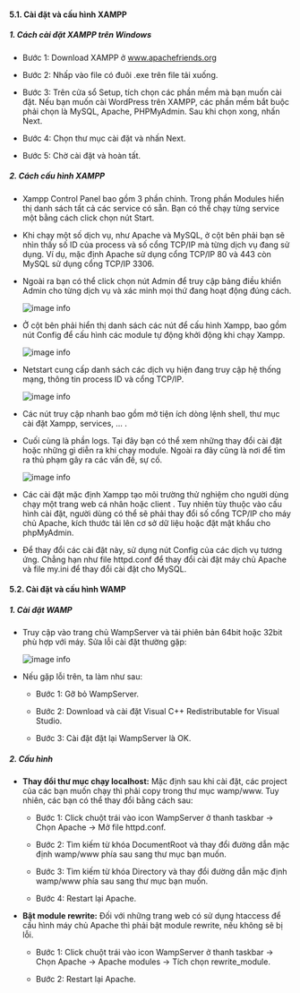 #### 5.1. Cài đặt và cấu hình XAMPP
##### 1. Cách cài đặt XAMPP trên Windows
  - Bước 1: Download XAMPP ở www.apachefriends.org

  - Bước 2: Nhấp vào file có đuôi .exe trên file tải xuống.

  - Bước 3: Trên cửa sổ Setup, tích chọn các phần mềm mà bạn muốn cài đặt. Nếu bạn muốn cài WordPress trên XAMPP, các phần mềm bắt buộc phải chọn là MySQL, Apache, PHPMyAdmin. Sau khi chọn xong, nhấn Next.

  - Bước 4: Chọn thư mục cài đặt và nhấn Next.

  - Bước 5: Chờ cài đặt và hoàn tất.

##### 2. Cách cấu hình XAMPP
  - Xampp Control Panel bao gồm 3 phần chính. Trong phần Modules hiển thị danh sách tất cả các service có sẵn. Bạn có thể chạy từng service một bằng cách click chọn nút Start.

  - Khi chạy một số dịch vụ, như Apache và MySQL, ở cột bên phải bạn sẽ nhìn thấy số ID của process và số cổng TCP/IP mà từng dịch vụ đang sử dụng. Ví dụ, mặc định Apache sử dụng cổng TCP/IP 80 và 443 còn MySQL sử dụng cổng TCP/IP 3306.

  - Ngoài ra bạn có thể click chọn nút Admin để truy cập bảng điều khiển Admin cho từng dịch vụ và xác minh mọi thứ đang hoạt động đúng cách.

    ![image info](https://firebasestorage.googleapis.com/v0/b/dev-web-app-551e1.appspot.com/o/img%2Fdomain-lab05%2Funnamed.jpg?alt=media&token=6063a6f6-13d4-4f8a-bc6f-4906c78210de)
    &nbsp;
  - Ở cột bên phải hiển thị danh sách các nút để cấu hình Xampp, bao gồm nút Config để cấu hình các module tự động khởi động khi chạy Xampp.

    ![image info](https://firebasestorage.googleapis.com/v0/b/dev-web-app-551e1.appspot.com/o/img%2Fdomain-lab05%2Funnamed1.jpg?alt=media&token=1225b86b-2831-4de3-a6f5-4231bbabda16)
    &nbsp;
  - Netstart cung cấp danh sách các dịch vụ hiện đang truy cập hệ thống mạng, thông tin process ID và cổng TCP/IP.

    ![image info](https://firebasestorage.googleapis.com/v0/b/dev-web-app-551e1.appspot.com/o/img%2Fdomain-lab05%2Funnamed2.jpg?alt=media&token=64e42cb2-a768-465c-aba3-d855c7399de9)
    &nbsp;
  - Các nút truy cập nhanh bao gồm mở tiện ích dòng lệnh shell, thư mục cài đặt Xampp, services, ... .

  - Cuối cùng là phần logs. Tại đây bạn có thể xem những thay đổi cài đặt hoặc những gì diễn ra khi chạy module. Ngoài ra đây cũng là nơi để tìm ra thủ phạm gây ra các vấn đề, sự cố.

    ![image info](https://firebasestorage.googleapis.com/v0/b/dev-web-app-551e1.appspot.com/o/img%2Fdomain-lab05%2Funnamed3.jpg?alt=media&token=dd6743d1-5e2d-41f6-bc86-1e14c98a2816)
    &nbsp;
  - Các cài đặt mặc định Xampp tạo môi trường thử nghiệm cho người dùng chạy một trang web cá nhân hoặc client . Tuy nhiên tùy thuộc vào cấu hình cài đặt, người dùng có thể sẽ phải thay đổi số cổng TCP/IP cho máy chủ Apache, kích thước tải lên cơ sở dữ liệu hoặc đặt mật khẩu cho phpMyAdmin.

  - Để thay đổi các cài đặt này, sử dụng nút Config của các dịch vụ tương ứng. Chẳng hạn như file httpd.conf để thay đổi cài đặt máy chủ Apache và file my.ini để thay đổi cài đặt cho MySQL.

#### 5.2. Cài đặt và cấu hình WAMP
##### 1. Cài đặt WAMP
- Truy cập vào trang chủ WampServer và tải phiên bản 64bit hoặc 32bit phù hợp với máy. Sửa lỗi cài đặt thường gặp:

  ![image info](https://firebasestorage.googleapis.com/v0/b/dev-web-app-551e1.appspot.com/o/img%2Fdomain-lab05%2Fpasted1.png?alt=media&token=bab9a843-afce-4eb4-b0fc-5cb079e7d11a)
  &nbsp;
- Nếu gặp lỗi trên, ta làm như sau:
  
  - Bước 1: Gỡ bỏ WampServer.
  
  - Bước 2: Download và cài đặt Visual C++ Redistributable for Visual Studio.
  
  - Bước 3: Cài đặt đặt lại WampServer là OK.

##### 2. Cấu hình
- **Thay đổi thư mục chạy localhost:** Mặc định sau khi cài đặt, các project của các bạn muốn chạy thì phải copy trong thư mục wamp/www. Tuy nhiên, các bạn có thể thay đổi bằng cách sau:

  - Bước 1: Click chuột trái vào icon WampServer ở thanh taskbar -> Chọn Apache -> Mở file httpd.conf.
  
  - Bước 2: Tìm kiếm từ khóa DocumentRoot và thay đổi đường dẫn mặc định wamp/www  phía sau sang thư mục bạn muốn.

  - Bước 3: Tìm kiếm từ khóa Directory và thay đổi đường dẫn mặc định wamp/www phía sau sang thư mục bạn muốn.
  
  - Bước 4: Restart lại Apache.

- **Bật module rewrite:** Đối với những trang web có sử dụng htaccess  để cấu hình máy chủ Apache thì phải bật module rewrite, nếu không sẽ bị lỗi.
  
  - Bước 1: Click chuột trái vào icon WampServer ở thanh taskbar -> Chọn Apache -> Apache modules -> Tích chọn rewrite_module.

  - Bước 2: Restart lại Apache.
